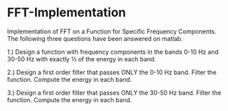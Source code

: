 # FFT-Implementation

Implementation of FFT on a Function for Specific Frequency Components. The following three questions have been answered on matlab.

1.) Design a function with frequency components in the bands 0-10 Hz and 30-50 Hz with exactly ½ of the energy in each band.

2.) Design a first order filter that passes ONLY the 0-10 Hz band. Filter the function. Compute the energy in each band.

3.) Design a first order filter that passes ONLY the 30-50 Hz band. Filter the function. Compute the energy in each band.


